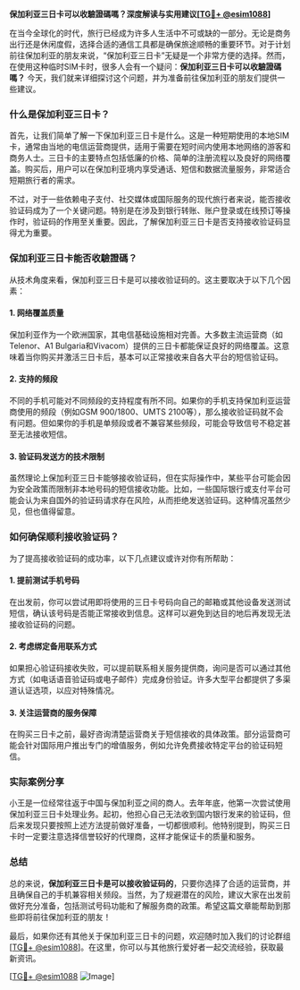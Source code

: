 **保加利亚三日卡可以收驗證碼嗎？深度解读与实用建议[[TG💪+ @esim1088](https://t.me/s/esim1088)]**

在当今全球化的时代，旅行已经成为许多人生活中不可或缺的一部分。无论是商务出行还是休闲度假，选择合适的通信工具都是确保旅途顺畅的重要环节。对于计划前往保加利亚的朋友来说，“保加利亚三日卡”无疑是一个非常方便的选择。然而，在使用这种临时SIM卡时，很多人会有一个疑问：**保加利亚三日卡可以收驗證碼嗎？** 今天，我们就来详细探讨这个问题，并为准备前往保加利亚的朋友们提供一些建议。

### 什么是保加利亚三日卡？

首先，让我们简单了解一下保加利亚三日卡是什么。这是一种短期使用的本地SIM卡，通常由当地的电信运营商提供，适用于需要在短时间内使用本地网络的游客和商务人士。三日卡的主要特点包括低廉的价格、简单的注册流程以及良好的网络覆盖。购买后，用户可以在保加利亚境内享受通话、短信和数据流量服务，非常适合短期旅行者的需求。

不过，对于一些依赖电子支付、社交媒体或国际服务的现代旅行者来说，能否接收验证码成为了一个关键问题。特别是在涉及到银行转账、账户登录或在线预订等操作时，验证码的作用至关重要。因此，了解保加利亚三日卡是否支持接收验证码显得尤为重要。

### 保加利亚三日卡能否收驗證碼？

从技术角度来看，保加利亚三日卡是可以接收验证码的。这主要取决于以下几个因素：

#### 1. 网络覆盖质量
保加利亚作为一个欧洲国家，其电信基础设施相对完善。大多数主流运营商（如Telenor、A1 Bulgaria和Vivacom）提供的三日卡都能保证良好的网络覆盖。这意味着当你购买并激活三日卡后，基本可以正常接收来自各大平台的短信验证码。

#### 2. 支持的频段
不同的手机可能对不同频段的支持程度有所不同。如果你的手机支持保加利亚运营商使用的频段（例如GSM 900/1800、UMTS 2100等），那么接收验证码就不会有问题。但如果你的手机是单频段或者不兼容某些频段，可能会导致信号不稳定甚至无法接收短信。

#### 3. 验证码发送方的技术限制
虽然理论上保加利亚三日卡能够接收验证码，但在实际操作中，某些平台可能会因为安全政策而限制非本地号码的短信接收功能。比如，一些国际银行或支付平台可能会认为来自国外的验证码请求存在风险，从而拒绝发送验证码。这种情况虽然少见，但也值得留意。

### 如何确保顺利接收验证码？

为了提高接收验证码的成功率，以下几点建议或许对你有所帮助：

#### 1. 提前测试手机号码
在出发前，你可以尝试用即将使用的三日卡号码向自己的邮箱或其他设备发送测试短信，确认该号码是否能正常接收到信息。这样可以避免到达目的地后再发现无法接收验证码的问题。

#### 2. 考虑绑定备用联系方式
如果担心验证码接收失败，可以提前联系相关服务提供商，询问是否可以通过其他方式（如电话语音验证码或电子邮件）完成身份验证。许多大型平台都提供了多渠道认证选项，以应对特殊情况。

#### 3. 关注运营商的服务保障
在购买三日卡之前，最好咨询清楚运营商关于短信接收的具体政策。部分运营商可能会针对国际用户推出专门的增值服务，例如允许免费接收特定平台的验证码短信。

### 实际案例分享

小王是一位经常往返于中国与保加利亚之间的商人。去年年底，他第一次尝试使用保加利亚三日卡处理业务。起初，他担心自己无法收到国内银行发来的验证码，但后来发现只要按照上述方法提前做好准备，一切都很顺利。他特别提到，购买三日卡时一定要注意选择信誉较好的代理商，这样才能保证卡的质量和服务。

### 总结

总的来说，**保加利亚三日卡是可以接收验证码的**，只要你选择了合适的运营商，并且确保自己的手机兼容相关频段。当然，为了规避潜在的风险，建议大家在出发前做好充分准备，包括测试号码功能和了解服务商的政策。希望这篇文章能帮助到那些即将前往保加利亚的朋友！

最后，如果你还有其他关于保加利亚三日卡的问题，欢迎随时加入我们的讨论群组[[TG💪+ @esim1088](https://t.me/s/esim1088)]。在这里，你可以与其他旅行爱好者一起交流经验，获取最新资讯。

[[TG💪+ @esim1088](https://t.me/s/esim1088) ![Image](https://i.postimg.cc/4NQfJmqS/Snipaste-2025-05-13-00-14-12.png)]